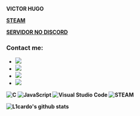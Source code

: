 <b> VICTOR HUGO <b>
<p><a href="https://steamcommunity.com/id/HugoFUNNY/">STEAM</a></p>
 <p><a href="https://discord.gg/E8FFT9XM">SERVIDOR NO DISCORD</a></p>

### Contact me:

- <a href="https://www.youtube.com/channel/UC0LxIVk-V0k6LsX_Z251iMw"><img src="https://img.shields.io/badge/instagram%20HugoFUNNY-DD500?style=for-the-badge&logo=youtube&logoColor=white"/></a>
- <a href="https://www.instagram.com/victorhugofny/"><img src="https://img.shields.io/badge/youtube%20HUGOFUNNY-DD2476?style=for-the-badge&logo=instagram&logoColor=white"/></a>
- <a href="https://www.instagram.com/victorhugofny/"><img src="https://img.shields.io/badge/steam%20@victorhugofny-DD2476?style=for-the-badge&logo=steam&logoColor=white"/></a>
- <a href="https://www.instagram.com/victorhugofny/"><img src="https://img.shields.io/badge/gmail%20@victorhugofny-DD2476?style=for-the-badge&logo=gmail&logoColor=white"/></a>

![C](https://img.shields.io/badge/C-3776AB?style=flat-square&logo=C&logoColor=white)
![JavaScript](https://img.shields.io/badge/JavaScript-F7DF1E?style=flat-square&logo=JavaScript&logoColor=white)
![Visual Studio Code](https://img.shields.io/badge/Visual_Studio_Code-007ACC?style=flat-square&logo=Visual-Studio-Code&logoColor=white)
![STEAM](https://img.shields.io/badge/Steam-0078D7?style=flat-square&logo=Steam&logoColor=white)

![L1cardo's github stats](https://github-readme-stats.vercel.app/api?username=victorhugofny&show_icons=true)
